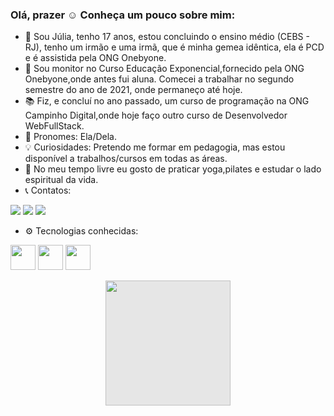 ### Olá, prazer :relaxed: Conheça um pouco sobre mim: 

- :handshake:	Sou Júlia, tenho 17 anos, estou concluindo o ensino médio (CEBS - RJ), tenho um irmão e uma irmã, que é minha gemea idêntica, ela é PCD e é assistida pela ONG Onebyone.
- :briefcase: Sou monitor no Curso Educação Exponencial,fornecido pela ONG Onebyone,onde antes fui aluna. Comecei a trabalhar no segundo semestre do ano de 2021, onde permaneço até hoje.
- :books: Fiz, e concluí no ano passado, um curso de programação na ONG Campinho Digital,onde hoje faço outro curso de Desenvolvedor WebFullStack.
- :hugs: Pronomes: Ela/Dela.
- :bulb: Curiosidades: Pretendo me formar em pedagogia, mas estou disponível a trabalhos/cursos em todas as áreas.
- :dash:	No meu tempo livre eu gosto de praticar yoga,pilates e estudar o lado espiritual da vida.
- :telephone_receiver: Contatos:
<div>
<a href="https://www.instagram.com/m_julia005/" target="_blank"><img src="https://img.shields.io/badge/-Instagram-%23E4405F?style=for-the-badge&logo=instagram&logoColor=white" target="_blank"></a>
<a href = "mailto: jcarneironovaes@gmail.com"><img src="https://img.shields.io/badge/Gmail-D14836?style=for-the-badge&logo=gmail&logoColor=white" target="_blank"></a>
<a href="https://www.linkedin.com/in/juliacn/"><img src="https://img.shields.io/badge/-LinkedIn-%230077B5?style=for-the-badge&logo=linkedin&logoColor=white" target="_blank"></a>   
</div>

- :gear: Tecnologias conhecidas:


<img src="https://cdn.jsdelivr.net/gh/devicons/devicon/icons/nodejs/nodejs-original.svg" width="40" height="40"/> <img src="https://cdn.jsdelivr.net/gh/devicons/devicon/icons/mongodb/mongodb-original.svg"  width="40" height="40"/>  <img src="https://cdn.jsdelivr.net/gh/devicons/devicon/icons/javascript/javascript-original.svg" width="40" height="40" />
          

                    

<img style="display: block;-webkit-user-select: none;margin: auto;cursor: zoom-out;background-color: hsl(0, 0%, 90%);transition: background-color 300ms;" src="https://user-images.githubusercontent.com/88509871/181865011-70bfb18c-4325-452d-8ec9-717bb3621456.png" width="200" height="200">
